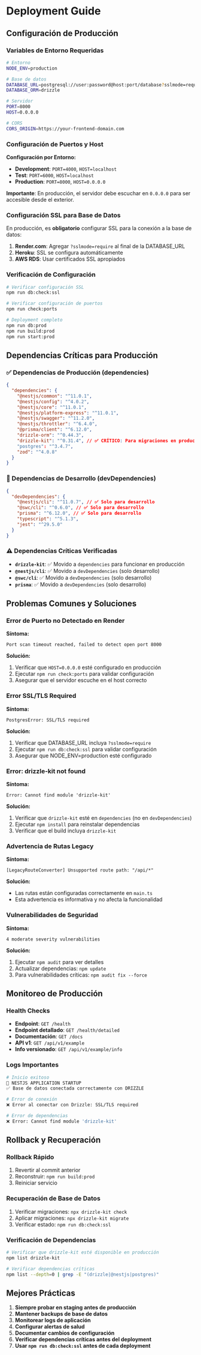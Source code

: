 # Deployment Guide

## Configuración de Producción

### Variables de Entorno Requeridas

```bash
# Entorno
NODE_ENV=production

# Base de datos
DATABASE_URL=postgresql://user:password@host:port/database?sslmode=require
DATABASE_ORM=drizzle

# Servidor
PORT=8000
HOST=0.0.0.0

# CORS
CORS_ORIGIN=https://your-frontend-domain.com
```

### Configuración de Puertos y Host

**Configuración por Entorno:**

- **Development**: `PORT=4000`, `HOST=localhost`
- **Test**: `PORT=6000`, `HOST=localhost`
- **Production**: `PORT=8000`, `HOST=0.0.0.0`

**Importante**: En producción, el servidor debe escuchar en `0.0.0.0` para ser accesible desde el exterior.

### Configuración SSL para Base de Datos

En producción, es **obligatorio** configurar SSL para la conexión a la base de datos:

1. **Render.com**: Agregar `?sslmode=require` al final de la DATABASE_URL
2. **Heroku**: SSL se configura automáticamente
3. **AWS RDS**: Usar certificados SSL apropiados

### Verificación de Configuración

```bash
# Verificar configuración SSL
npm run db:check:ssl

# Verificar configuración de puertos
npm run check:ports

# Deployment completo
npm run db:prod
npm run build:prod
npm run start:prod
```

## Dependencias Críticas para Producción

### ✅ Dependencias de Producción (dependencies)

```json
{
  "dependencies": {
    "@nestjs/common": "^11.0.1",
    "@nestjs/config": "^4.0.2",
    "@nestjs/core": "^11.0.1",
    "@nestjs/platform-express": "^11.0.1",
    "@nestjs/swagger": "^11.2.0",
    "@nestjs/throttler": "^6.4.0",
    "@prisma/client": "^6.12.0",
    "drizzle-orm": "^0.44.3",
    "drizzle-kit": "^0.31.4", // ✅ CRÍTICO: Para migraciones en producción
    "postgres": "^3.4.7",
    "zod": "^4.0.8"
  }
}
```

### 🔧 Dependencias de Desarrollo (devDependencies)

```json
{
  "devDependencies": {
    "@nestjs/cli": "^11.0.7", // ✅ Solo para desarrollo
    "@swc/cli": "^0.6.0", // ✅ Solo para desarrollo
    "prisma": "^6.12.0", // ✅ Solo para desarrollo
    "typescript": "^5.1.3",
    "jest": "^29.5.0"
  }
}
```

### ⚠️ Dependencias Críticas Verificadas

- **`drizzle-kit`**: ✅ Movido a `dependencies` para funcionar en producción
- **`@nestjs/cli`**: ✅ Movido a `devDependencies` (solo desarrollo)
- **`@swc/cli`**: ✅ Movido a `devDependencies` (solo desarrollo)
- **`prisma`**: ✅ Movido a `devDependencies` (solo desarrollo)

## Problemas Comunes y Soluciones

### Error de Puerto no Detectado en Render

**Síntoma:**

```
Port scan timeout reached, failed to detect open port 8000
```

**Solución:**

1. Verificar que `HOST=0.0.0.0` esté configurado en producción
2. Ejecutar `npm run check:ports` para validar configuración
3. Asegurar que el servidor escuche en el host correcto

### Error SSL/TLS Required

**Síntoma:**

```
PostgresError: SSL/TLS required
```

**Solución:**

1. Verificar que DATABASE_URL incluya `?sslmode=require`
2. Ejecutar `npm run db:check:ssl` para validar configuración
3. Asegurar que NODE_ENV=production esté configurado

### Error: drizzle-kit not found

**Síntoma:**

```
Error: Cannot find module 'drizzle-kit'
```

**Solución:**

1. Verificar que `drizzle-kit` esté en `dependencies` (no en `devDependencies`)
2. Ejecutar `npm install` para reinstalar dependencias
3. Verificar que el build incluya `drizzle-kit`

### Advertencia de Rutas Legacy

**Síntoma:**

```
[LegacyRouteConverter] Unsupported route path: "/api/*"
```

**Solución:**

- Las rutas están configuradas correctamente en `main.ts`
- Esta advertencia es informativa y no afecta la funcionalidad

### Vulnerabilidades de Seguridad

**Síntoma:**

```
4 moderate severity vulnerabilities
```

**Solución:**

1. Ejecutar `npm audit` para ver detalles
2. Actualizar dependencias: `npm update`
3. Para vulnerabilidades críticas: `npm audit fix --force`

## Monitoreo de Producción

### Health Checks

- **Endpoint**: `GET /health`
- **Endpoint detallado**: `GET /health/detailed`
- **Documentación**: `GET /docs`
- **API v1**: `GET /api/v1/example`
- **Info versionado**: `GET /api/v1/example/info`

### Logs Importantes

```bash
# Inicio exitoso
🚀 NESTJS APPLICATION STARTUP
✅ Base de datos conectada correctamente con DRIZZLE

# Error de conexión
❌ Error al conectar con Drizzle: SSL/TLS required

# Error de dependencias
❌ Error: Cannot find module 'drizzle-kit'
```

## Rollback y Recuperación

### Rollback Rápido

1. Revertir al commit anterior
2. Reconstruir: `npm run build:prod`
3. Reiniciar servicio

### Recuperación de Base de Datos

1. Verificar migraciones: `npx drizzle-kit check`
2. Aplicar migraciones: `npx drizzle-kit migrate`
3. Verificar estado: `npm run db:check:ssl`

### Verificación de Dependencias

```bash
# Verificar que drizzle-kit esté disponible en producción
npm list drizzle-kit

# Verificar dependencias críticas
npm list --depth=0 | grep -E "(drizzle|@nestjs|postgres)"
```

## Mejores Prácticas

1. **Siempre probar en staging antes de producción**
2. **Mantener backups de base de datos**
3. **Monitorear logs de aplicación**
4. **Configurar alertas de salud**
5. **Documentar cambios de configuración**
6. **Verificar dependencias críticas antes del deployment**
7. **Usar `npm run db:check:ssl` antes de cada deployment**
